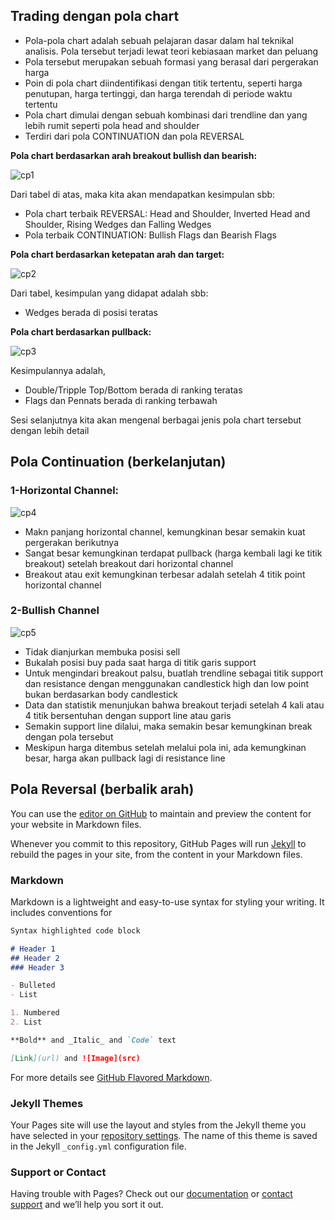## Trading dengan pola chart

* Pola-pola chart adalah sebuah pelajaran dasar dalam hal teknikal analisis. Pola tersebut terjadi lewat teori kebiasaan market dan peluang
* Pola tersebut merupakan sebuah formasi yang berasal dari pergerakan harga 
* Poin di pola chart diindentifikasi dengan titik tertentu, seperti harga penutupan, harga tertinggi, dan harga terendah di periode waktu tertentu
* Pola chart dimulai dengan sebuah kombinasi dari trendline dan yang lebih rumit seperti pola head and shoulder
* Terdiri dari pola CONTINUATION dan pola REVERSAL


**Pola chart berdasarkan arah breakout bullish dan bearish:**

![cp1](https://user-images.githubusercontent.com/27078712/87136391-a7ee9c80-c2c5-11ea-9da7-abb79050964d.PNG)

Dari tabel di atas, maka kita akan mendapatkan kesimpulan sbb:

* Pola chart terbaik REVERSAL: Head and Shoulder, Inverted Head and Shoulder, Rising Wedges dan Falling Wedges
* Pola terbaik CONTINUATION: Bullish Flags dan Bearish Flags

**Pola chart berdasarkan ketepatan arah dan target:**

![cp2](https://user-images.githubusercontent.com/27078712/87137372-fc464c00-c2c6-11ea-81b6-c930bdcfc91f.PNG)

Dari tabel, kesimpulan yang didapat adalah sbb:

* Wedges berada di posisi teratas

**Pola chart berdasarkan pullback:**

![cp3](https://user-images.githubusercontent.com/27078712/87137568-50513080-c2c7-11ea-8a59-18ddfb66b7af.PNG)

Kesimpulannya adalah,

* Double/Tripple Top/Bottom berada di ranking teratas
* Flags dan Pennats berada di ranking terbawah


Sesi selanjutnya kita akan mengenal berbagai jenis pola chart tersebut dengan lebih detail

## Pola Continuation (berkelanjutan)

### 1-Horizontal Channel:

![cp4](https://user-images.githubusercontent.com/27078712/87140441-b5a72080-c2cb-11ea-93e0-848e997b0980.PNG)


* Makn panjang horizontal channel, kemungkinan besar semakin kuat pergerakan berikutnya
* Sangat besar kemungkinan terdapat pullback (harga kembali lagi ke titik breakout) setelah breakout dari horizontal channel
* Breakout atau exit kemungkinan terbesar adalah setelah 4 titik point horizontal channel


### 2-Bullish Channel 

![cp5](https://user-images.githubusercontent.com/27078712/87143153-d2455780-c2cf-11ea-9295-ab8ca26f626c.PNG)

* Tidak dianjurkan membuka posisi sell
* Bukalah posisi buy pada saat harga di titik garis support
* Untuk mengindari breakout palsu, buatlah trendline sebagai titik support dan resistance dengan menggunakan candlestick high dan low point bukan berdasarkan body candlestick
* Data dan statistik menunjukan bahwa breakout terjadi setelah 4 kali atau 4 titik bersentuhan dengan support line atau garis
* Semakin support line dilalui, maka semakin besar kemungkinan break dengan pola tersebut
* Meskipun harga ditembus setelah melalui pola ini, ada kemungkinan besar, harga akan pullback lagi di resistance line


## Pola Reversal (berbalik arah)

You can use the [editor on GitHub](https://github.com/itsmecevi/chart-pattern/edit/gh-pages/README.md) to maintain and preview the content for your website in Markdown files.

Whenever you commit to this repository, GitHub Pages will run [Jekyll](https://jekyllrb.com/) to rebuild the pages in your site, from the content in your Markdown files.

### Markdown

Markdown is a lightweight and easy-to-use syntax for styling your writing. It includes conventions for

```markdown
Syntax highlighted code block

# Header 1
## Header 2
### Header 3

- Bulleted
- List

1. Numbered
2. List

**Bold** and _Italic_ and `Code` text

[Link](url) and ![Image](src)
```

For more details see [GitHub Flavored Markdown](https://guides.github.com/features/mastering-markdown/).

### Jekyll Themes

Your Pages site will use the layout and styles from the Jekyll theme you have selected in your [repository settings](https://github.com/itsmecevi/chart-pattern/settings). The name of this theme is saved in the Jekyll `_config.yml` configuration file.

### Support or Contact

Having trouble with Pages? Check out our [documentation](https://help.github.com/categories/github-pages-basics/) or [contact support](https://github.com/contact) and we’ll help you sort it out.
